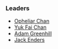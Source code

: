 ### Leaders

* [Opheliar Chan](mailto:opheliar.chan@owasp.org)
* [Yuk Fai Chan](mailto:yukfai.chan@owasp.org)
* [Adam Greenhill](mailto:adam.greenhill@owasp.org)
* [Jack Enders](mailto:jack.enders@owasp.org)
